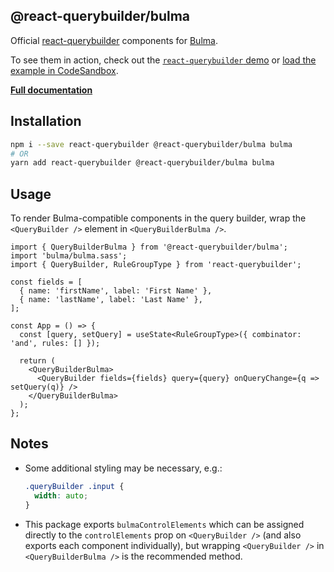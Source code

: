 ## @react-querybuilder/bulma

Official [react-querybuilder](https://npmjs.com/package/react-querybuilder) components for [Bulma](https://bulma.io/).

To see them in action, check out the [`react-querybuilder` demo](https://react-querybuilder.js.org/demo/bulma) or [load the example in CodeSandbox](https://codesandbox.io/s/github/react-querybuilder/react-querybuilder/tree/main/examples/bulma).

**[Full documentation](https://react-querybuilder.js.org/)**

## Installation

```bash
npm i --save react-querybuilder @react-querybuilder/bulma bulma
# OR
yarn add react-querybuilder @react-querybuilder/bulma bulma
```

## Usage

To render Bulma-compatible components in the query builder, wrap the `<QueryBuilder />` element in `<QueryBuilderBulma />`.

```tsx
import { QueryBuilderBulma } from '@react-querybuilder/bulma';
import 'bulma/bulma.sass';
import { QueryBuilder, RuleGroupType } from 'react-querybuilder';

const fields = [
  { name: 'firstName', label: 'First Name' },
  { name: 'lastName', label: 'Last Name' },
];

const App = () => {
  const [query, setQuery] = useState<RuleGroupType>({ combinator: 'and', rules: [] });

  return (
    <QueryBuilderBulma>
      <QueryBuilder fields={fields} query={query} onQueryChange={q => setQuery(q)} />
    </QueryBuilderBulma>
  );
};
```

## Notes

- Some additional styling may be necessary, e.g.:

  ```css
  .queryBuilder .input {
    width: auto;
  }
  ```

- This package exports `bulmaControlElements` which can be assigned directly to the `controlElements` prop on `<QueryBuilder />` (and also exports each component individually), but wrapping `<QueryBuilder />` in `<QueryBuilderBulma />` is the recommended method.
